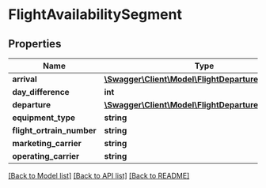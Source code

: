 # FlightAvailabilitySegment

## Properties
Name | Type | Description | Notes
------------ | ------------- | ------------- | -------------
**arrival** | [**\Swagger\Client\Model\FlightDepartureAndArrivale**](FlightDepartureAndArrivale.md) |  | [optional] 
**day_difference** | **int** |  | [optional] 
**departure** | [**\Swagger\Client\Model\FlightDepartureAndArrivale**](FlightDepartureAndArrivale.md) |  | [optional] 
**equipment_type** | **string** |  | [optional] 
**flight_ortrain_number** | **string** |  | [optional] 
**marketing_carrier** | **string** |  | [optional] 
**operating_carrier** | **string** |  | [optional] 

[[Back to Model list]](../../README.md#documentation-for-models) [[Back to API list]](../../README.md#documentation-for-api-endpoints) [[Back to README]](../../README.md)

